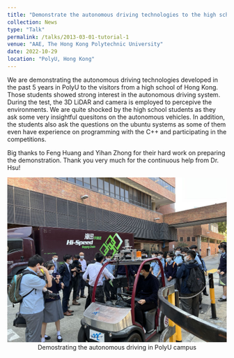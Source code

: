 ```yaml
---
title: "Demonstrate the autonomous driving technologies to the high school students from Hong Kong"
collection: News
type: "Talk"
permalink: /talks/2013-03-01-tutorial-1
venue: "AAE, The Hong Kong Polytechnic University"
date: 2022-10-29
location: "PolyU, Hong Kong"
---
```




<!-- Accurate and safety-quantifiable localization -->



We are demonstrating the autonomous driving technologies developed in the past 5 years in PolyU to the visitors from a high school of Hong Kong. Those students showed strong interest in the autonomous driving system. During the test, the 3D LiDAR and camera is employed to percepive the environments. We are quite shocked by the high school students as they ask some very insightful quesitons on the autonomous vehicles. In addition, the students also ask the questions on the ubuntu systems as some of them even have experience on programming with the C++ and participating in the competitions. 

Big thanks to Feng Huang and Yihan Zhong for their hard work on preparing the demonstration. Thank you very much for the continuous help from Dr. Hsu!

<img src='/images/news/HighSchoolStudents.jpg' width="800">

<center> Demostrating the autonomous driving in PolyU campus </center>
